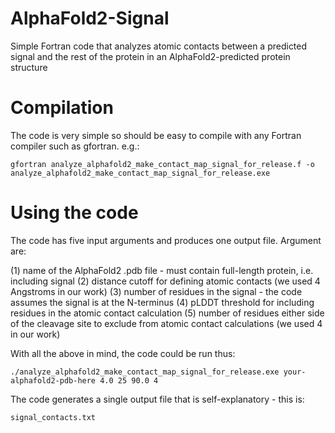 # AlphaFold2-Signal
Simple Fortran code that analyzes atomic contacts between a predicted signal and the rest of the protein in an AlphaFold2-predicted protein structure

# Compilation
The code is very simple so should be easy to compile with any Fortran compiler such as gfortran. e.g.:

`gfortran analyze_alphafold2_make_contact_map_signal_for_release.f -o analyze_alphafold2_make_contact_map_signal_for_release.exe`

# Using the code

The code has five input arguments and produces one output file. Argument are:

(1) name of the AlphaFold2 .pdb file - must contain full-length protein, i.e. including signal
(2) distance cutoff for defining atomic contacts (we used 4 Angstroms in our work)
(3) number of residues in the signal - the code assumes the signal is at the N-terminus
(4) pLDDT threshold for including residues in the atomic contact calculation
(5) number of residues either side of the cleavage site to exclude from atomic contact calculations (we used 4 in our work)

With all the above in mind, the code could be run thus:

`./analyze_alphafold2_make_contact_map_signal_for_release.exe your-alphafold2-pdb-here 4.0 25 90.0 4`

The code generates a single output file that is self-explanatory - this is:

`signal_contacts.txt`
